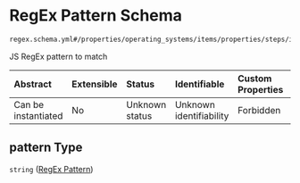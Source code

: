 # RegEx Pattern Schema

```txt
regex.schema.yml#/properties/operating_systems/items/properties/steps/items/properties/actions/items/properties/adb:assert_prop/properties/regex/properties/pattern
```

JS RegEx pattern to match

| Abstract            | Extensible | Status         | Identifiable            | Custom Properties | Additional Properties | Access Restrictions | Defined In                                                          |
| :------------------ | :--------- | :------------- | :---------------------- | :---------------- | :-------------------- | :------------------ | :------------------------------------------------------------------ |
| Can be instantiated | No         | Unknown status | Unknown identifiability | Forbidden         | Allowed               | none                | [device.schema.json*](../device.schema.json "open original schema") |

## pattern Type

`string` ([RegEx Pattern](device-properties-operating-systems-operating-system-properties-steps-step-properties-group-step-action-properties-adbassert_prop-action-properties-regular-expression-properties-regex-pattern.md))
